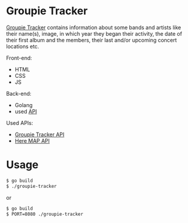 # Groupie Tracker

[Groupie Tracker](http://gtrackers.herokuapp.com/) contains information about some bands and artists like their name(s), image, in which year they began their activity, the date of their first album and the members, their last and/or upcoming concert locations etc.

Front-end:
  - HTML
  - CSS
  - JS

Back-end:
 - Golang
 - used [API](https://groupietrackers.herokuapp.com/api)

Used APIs:
 - [Groupie Tracker API](https://groupietrackers.herokuapp.com/api) 
 - [Here MAP API](https://developer.here.com/) 

# Usage

```sh
$ go build
$ ./groupie-tracker
```
or
```sh
$ go build
$ PORT=8080 ./groupie-tracker
```
